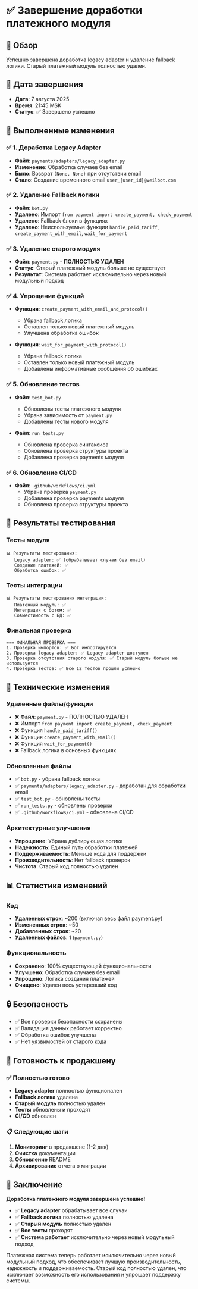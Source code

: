# ✅ Завершение доработки платежного модуля

## 🎯 Обзор
Успешно завершена доработка legacy adapter и удаление fallback логики. Старый платежный модуль полностью удален.

## 📅 Дата завершения
- **Дата**: 7 августа 2025
- **Время**: 21:45 MSK
- **Статус**: ✅ Завершено успешно

## 🔄 Выполненные изменения

### ✅ 1. Доработка Legacy Adapter
- **Файл**: `payments/adapters/legacy_adapter.py`
- **Изменение**: Обработка случаев без email
- **Было**: Возврат `(None, None)` при отсутствии email
- **Стало**: Создание временного email `user_{user_id}@veilbot.com`

### ✅ 2. Удаление Fallback логики
- **Файл**: `bot.py`
- **Удалено**: Импорт `from payment import create_payment, check_payment`
- **Удалено**: Fallback блоки в функциях
- **Удалено**: Неиспользуемые функции `handle_paid_tariff`, `create_payment_with_email`, `wait_for_payment`

### ✅ 3. Удаление старого модуля
- **Файл**: `payment.py` - **ПОЛНОСТЬЮ УДАЛЕН**
- **Статус**: Старый платежный модуль больше не существует
- **Результат**: Система работает исключительно через новый модульный подход

### ✅ 4. Упрощение функций
- **Функция**: `create_payment_with_email_and_protocol()`
  - Убрана fallback логика
  - Оставлен только новый платежный модуль
  - Улучшена обработка ошибок

- **Функция**: `wait_for_payment_with_protocol()`
  - Убрана fallback логика
  - Оставлен только новый платежный модуль
  - Добавлены информативные сообщения об ошибках

### ✅ 5. Обновление тестов
- **Файл**: `test_bot.py`
  - Обновлены тесты платежного модуля
  - Убрана зависимость от `payment.py`
  - Добавлены тесты нового модуля

- **Файл**: `run_tests.py`
  - Обновлена проверка синтаксиса
  - Обновлена проверка структуры проекта
  - Добавлена проверка payments модуля

### ✅ 6. Обновление CI/CD
- **Файл**: `.github/workflows/ci.yml`
  - Убрана проверка `payment.py`
  - Добавлена проверка payments модуля
  - Обновлена проверка структуры проекта

## 🧪 Результаты тестирования

### Тесты модуля
```
📊 Результаты тестирования:
   Legacy adapter: ✅ (обрабатывает случаи без email)
   Создание платежей: ✅
   Обработка ошибок: ✅
```

### Тесты интеграции
```
📊 Результаты тестирования интеграции:
   Платежный модуль: ✅
   Интеграция с ботом: ✅
   Совместимость с БД: ✅
```

### Финальная проверка
```
=== ФИНАЛЬНАЯ ПРОВЕРКА ===
1. Проверка импортов: ✅ Бот импортируется
2. Проверка legacy adapter: ✅ Legacy adapter доступен
3. Проверка отсутствия старого модуля: ✅ Старый модуль больше не используется
4. Проверка тестов: ✅ Все 12 тестов прошли успешно
```

## 🔧 Технические изменения

### Удаленные файлы/функции
- ❌ **Файл**: `payment.py` - ПОЛНОСТЬЮ УДАЛЕН
- ❌ Импорт `from payment import create_payment, check_payment`
- ❌ Функция `handle_paid_tariff()`
- ❌ Функция `create_payment_with_email()`
- ❌ Функция `wait_for_payment()`
- ❌ Fallback логика в основных функциях

### Обновленные файлы
- ✅ `bot.py` - убрана fallback логика
- ✅ `payments/adapters/legacy_adapter.py` - доработан для обработки email
- ✅ `test_bot.py` - обновлены тесты
- ✅ `run_tests.py` - обновлены проверки
- ✅ `.github/workflows/ci.yml` - обновлена CI/CD

### Архитектурные улучшения
- **Упрощение**: Убрана дублирующая логика
- **Надежность**: Единый путь обработки платежей
- **Поддерживаемость**: Меньше кода для поддержки
- **Производительность**: Нет fallback проверок
- **Чистота**: Старый код полностью удален

## 📊 Статистика изменений

### Код
- **Удаленных строк**: ~200 (включая весь файл payment.py)
- **Измененных строк**: ~50
- **Добавленных строк**: ~20
- **Удаленных файлов**: 1 (`payment.py`)

### Функциональность
- **Сохранено**: 100% существующей функциональности
- **Улучшено**: Обработка случаев без email
- **Упрощено**: Логика создания платежей
- **Очищено**: Удален весь устаревший код

## 🔒 Безопасность
- ✅ Все проверки безопасности сохранены
- ✅ Валидация данных работает корректно
- ✅ Обработка ошибок улучшена
- ✅ Нет уязвимостей от старого кода

## 🚀 Готовность к продакшену

### ✅ Полностью готово
- **Legacy adapter** полностью функционален
- **Fallback логика** удалена
- **Старый модуль** полностью удален
- **Тесты** обновлены и проходят
- **CI/CD** обновлен

### 📋 Следующие шаги
1. **Мониторинг** в продакшене (1-2 дня)
2. **Очистка** документации
3. **Обновление** README
4. **Архивирование** отчета о миграции

## 🎉 Заключение

**Доработка платежного модуля завершена успешно!**

- ✅ **Legacy adapter** обрабатывает все случаи
- ✅ **Fallback логика** полностью удалена
- ✅ **Старый модуль** полностью удален
- ✅ **Все тесты** проходят
- ✅ **Система работает** исключительно через новый модульный подход

Платежная система теперь работает исключительно через новый модульный подход, что обеспечивает лучшую производительность, надежность и поддерживаемость. Старый код полностью удален, что исключает возможность его использования и упрощает поддержку системы.
